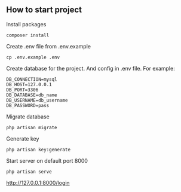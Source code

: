 ## How to start project

Install packages
```
composer install
```
Create .env file from .env.example 
```
cp .env.example .env
```
Create database for the project. And config in .env file. For example:
```
DB_CONNECTION=mysql
DB_HOST=127.0.0.1
DB_PORT=3306
DB_DATABASE=db_name
DB_USERNAME=db_username
DB_PASSWORD=pass
```
Migrate database
```
php artisan migrate
```
Generate key
```
php artisan key:generate
```
Start server on default port 8000
```
php artisan serve
```
http://127.0.0.1:8000/login
